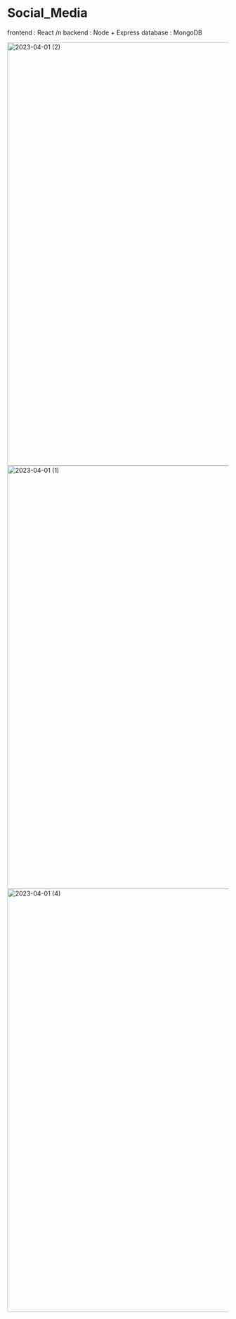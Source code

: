 # Social_Media

frontend : React /n
backend : Node + Express
database : MongoDB

<img width="961" alt="2023-04-01 (2)" src="https://user-images.githubusercontent.com/65673968/229305844-6b57d044-3ad9-46c5-8844-45a6aae29d82.png">
<img width="961" alt="2023-04-01 (1)" src="https://user-images.githubusercontent.com/65673968/229305847-91947fee-6098-4758-b25a-12abcfa3c781.png">
<img width="961" alt="2023-04-01 (4)" src="https://user-images.githubusercontent.com/65673968/229305850-7bf818a1-0730-42ad-85a7-96a9c82e7d7b.png">
